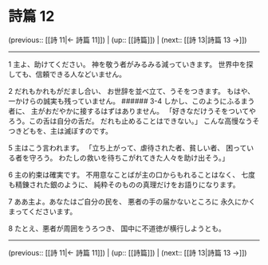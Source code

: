 # 詩篇 12

(previous:: [[詩 11|← 詩篇 11]]) | (up:: [[詩篇]]) | (next:: [[詩 13|詩篇 13 →]])

***


1 主よ、助けてください。 神を敬う者がみるみる減っていきます。 世界中を探しても、信頼できる人などいません。 

2 だれもかれもがだまし合い、 お世辞を並べ立て、うそをつきます。 もはや、一かけらの誠実も残っていません。 ###### 3-4 しかし、このようにふるまう者に、 主がおだやかに接するはずはありません。 「好きなだけうそをついてやろう。この舌は自分の舌だ。 だれも止めることはできない。」 こんな高慢なうそつきどもを、主は滅ぼすのです。 

5 主はこう言われます。 「立ち上がって、虐待された者、貧しい者、 困っている者を守ろう。 わたしの救いを待ちこがれてきた人々を助け出そう。」 

6 主の約束は確実です。 不用意なことばが主の口からもれることはなく、 七度も精錬された銀のように、 純粋そのものの真理だけをお語りになります。 

7 ああ主よ。あなたはご自分の民を、 悪者の手の届かないところに 永久にかくまってくださいます。 

8 たとえ、悪者が周囲をうろつき、 国中に不道徳が横行しようとも。

***

(previous:: [[詩 11|← 詩篇 11]]) | (up:: [[詩篇]]) | (next:: [[詩 13|詩篇 13 →]])
